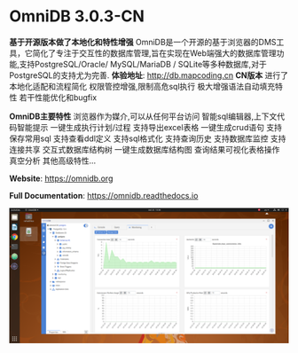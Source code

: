 # OmniDB 3.0.3-CN
**基于开源版本做了本地化和特性增强**
OmniDB是一个开源的基于浏览器的DMS工具，它简化了专注于交互性的数据库管理,旨在实现在Web端强大的数据库管理功能,支持PostgreSQL/Oracle/ MySQL/MariaDB / SQLite等多种数据库,对于PostgreSQL的支持尤为完善.
**体验地址**: http://db.mapcoding.cn
**CN版本**
进行了本地化适配和流程简化 
权限管控增强,限制高危sql执行 
极大增强语法自动填充特性 
若干性能优化和bugfix 

**OmniDB主要特性**
浏览器作为媒介,可以从任何平台访问 
智能sql编辑器,上下文代码智能提示 
一键生成执行计划/过程 
支持导出excel表格 
一键生成crud语句 
支持保存常用sql 
支持查看ddl定义 
支持sql格式化 
支持查询历史 
支持数据库监控 
支持连接共享 
交互式数据库结构树 
一键生成数据库结构图 
查询结果可视化表格操作 
真空分析 
其他高级特性... 

**Website**: https://omnidb.org

**Full Documentation**: https://omnidb.readthedocs.io

![](https://raw.githubusercontent.com/OmniDB/doc/master/img/omnidb_3/dashboard.png)
